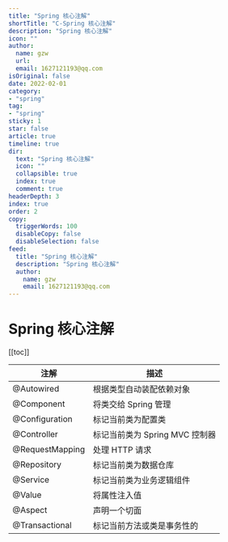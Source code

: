 ```yaml
---
title: "Spring 核心注解"
shortTitle: "C-Spring 核心注解"
description: "Spring 核心注解"
icon: ""
author: 
  name: gzw
  url: 
  email: 1627121193@qq.com
isOriginal: false
date: 2022-02-01
category: 
- "spring"
tag:
- "spring"
sticky: 1
star: false
article: true
timeline: true
dir:
  text: "Spring 核心注解"
  icon: ""
  collapsible: true
  index: true
  comment: true
headerDepth: 3
index: true
order: 2
copy:
  triggerWords: 100
  disableCopy: false
  disableSelection: false
feed:
  title: "Spring 核心注解"
  description: "Spring 核心注解"
  author:
    name: gzw
    email: 1627121193@qq.com
---
```






# Spring 核心注解

[[toc]]


| 注解            | 描述                           |
| --------------- | ------------------------------ |
| @Autowired      | 根据类型自动装配依赖对象       |
| @Component      | 将类交给 Spring 管理           |
| @Configuration  | 标记当前类为配置类             |
| @Controller     | 标记当前类为 Spring MVC 控制器 |
| @RequestMapping | 处理 HTTP 请求                 |
| @Repository     | 标记当前类为数据仓库           |
| @Service        | 标记当前类为业务逻辑组件       |
| @Value          | 将属性注入值                   |
| @Aspect         | 声明一个切面                   |
| @Transactional  | 标记当前方法或类是事务性的     |

